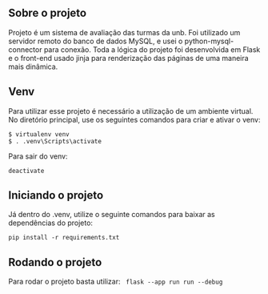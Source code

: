 ## Sobre o projeto

Projeto é um sistema de avaliação das turmas da unb. Foi utilizado um servidor remoto  do banco de dados MySQL, e usei o python-mysql-connector para 
conexão. Toda a lógica do projeto foi desenvolvida em Flask e o front-end usado jinja para renderização
das páginas de uma maneira mais dinâmica.


## Venv

Para utilizar esse projeto é necessário a utilização de um ambiente virtual.
No diretório principal, use os seguintes comandos para criar e ativar o venv:

```
$ virtualenv venv
$ . .venv\Scripts\activate
```

Para sair do venv:

`deactivate`

## Iniciando o projeto

Já dentro do .venv, utilize o seguinte comandos para baixar as dependências do projeto:

`pip install -r requirements.txt`

## Rodando o projeto

Para rodar o projeto basta utilizar:
`  flask --app run run --debug
 `


